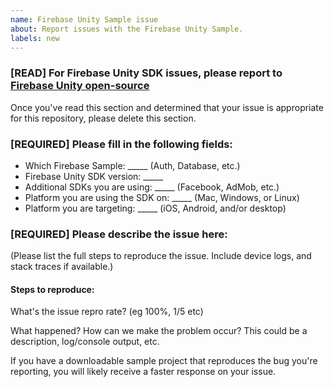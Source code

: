 ```yaml
---
name: Firebase Unity Sample issue
about: Report issues with the Firebase Unity Sample.
labels: new
---
```

<!-- DO NOT DELETE
validate_template=true
template_path=.github/ISSUE_TEMPLATE/issue.md
-->

### [READ] For Firebase Unity SDK issues, please report to [Firebase Unity open-source](https://github.com/firebase/firebase-unity-sdk/issues/new/choose)

Once you've read this section and determined that your issue is appropriate for this repository, please delete this section.

### [REQUIRED] Please fill in the following fields:

  * Which Firebase Sample: _____ (Auth, Database, etc.)
  * Firebase Unity SDK version: _____
  * Additional SDKs you are using: _____ (Facebook, AdMob, etc.)
  * Platform you are using the SDK on: _____ (Mac, Windows, or Linux)
  * Platform you are targeting: _____ (iOS, Android, and/or desktop)

### [REQUIRED] Please describe the issue here:

(Please list the full steps to reproduce the issue. Include device logs, and stack traces if available.)

#### Steps to reproduce:

What's the issue repro rate? (eg 100%, 1/5 etc)

What happened? How can we make the problem occur?
This could be a description, log/console output, etc.

If you have a downloadable sample project that reproduces the bug you're reporting, you will
likely receive a faster response on your issue.
